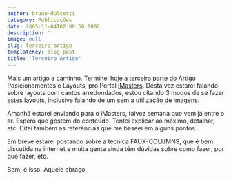 ```yaml
---
author: bruno-dulcetti
category: Publicações
date: 2005-11-04T02:00:50.000Z
description: ''
image: null
slug: terceiro-artigo
templateKey: blog-post
title: 'Terceiro Artigo'
---
```


Mais um artigo a caminho. Terminei hoje a terceira parte do Artigo Posicionamentos e Layouts, pro Portal [iMasters](http://www.imaster.com.br). Desta vez estarei falando sobre layouts com cantos arredondados, estou citando 3 modos de se fazer estes layouts, inclusive falando de um sem a utilização de imagens.

Amanhã estarei enviando para o iMasters, talvez semana que vem já entre o ar. Espero que gostem do conteúdo. Tentei explicar ao máximo, detalhar, etc. Citei também as referências que me baseei em alguns pontos.

Em breve estarei postando sobre a técnica FAUX-COLUMNS, que é bem discutida na internet e muita gente ainda têm dúvidas sobre como fazer, por que fazer, etc.

Bom, é isso. Aquele abraço.
